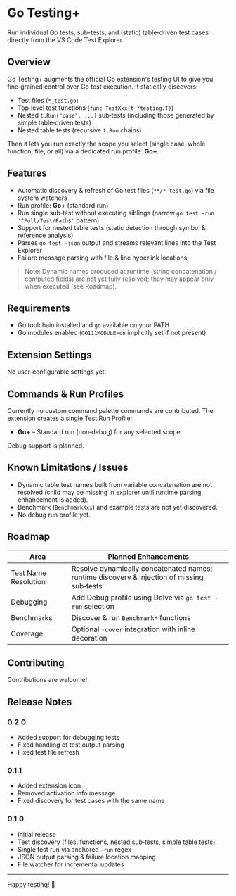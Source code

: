 # Go Testing+

Run individual Go tests, sub-tests, and (static) table‑driven test cases directly from the VS Code Test Explorer.

## Overview

Go Testing+ augments the official Go extension's testing UI to give you fine‑grained control over Go test execution. It statically discovers:

- Test files (`*_test.go`)
- Top‑level test functions (`func TestXxx(t *testing.T)`)
- Nested `t.Run("case", ...)` sub‑tests (including those generated by simple table‑driven tests)
- Nested table tests (recursive `t.Run` chains)

Then it lets you run exactly the scope you select (single case, whole function, file, or all) via a dedicated run profile: **Go+**.

## Features

- Automatic discovery & refresh of Go test files (`**/*_test.go`) via file system watchers
- Run profile: **Go+** (standard run)
- Run single sub‑test without executing siblings (narrow `go test -run '^Full/Test/Path$'` pattern)
- Support for nested table tests (static detection through symbol & reference analysis)
- Parses `go test -json` output and streams relevant lines into the Test Explorer
- Failure message parsing with file & line hyperlink locations

> Note: Dynamic names produced at runtime (string concatenation / computed fields) are not yet fully resolved; they may appear only when executed (see Roadmap).

## Requirements

- Go toolchain installed and `go` available on your PATH
- Go modules enabled (`GO111MODULE=on` implicitly set if not present)

## Extension Settings

No user‑configurable settings yet.

## Commands & Run Profiles

Currently no custom command palette commands are contributed. The extension creates a single Test Run Profile:

- **Go+** – Standard run (non‑debug) for any selected scope.

Debug support is planned.

## Known Limitations / Issues

- Dynamic table test names built from variable concatenation are not resolved (child may be missing in explorer until runtime parsing enhancement is added).
- Benchmark (`BenchmarkXxx`) and example tests are not yet discovered.
- No debug run profile yet.

## Roadmap

| Area                 | Planned Enhancements                                                                       |
| -------------------- | ------------------------------------------------------------------------------------------ |
| Test Name Resolution | Resolve dynamically concatenated names; runtime discovery & injection of missing sub‑tests |
| Debugging            | Add Debug profile using Delve via `go test -run` selection                                 |
| Benchmarks           | Discover & run `Benchmark*` functions                                                      |
| Coverage             | Optional `-cover` integration with inline decoration                                       |

## Contributing

Contributions are welcome!

## Release Notes

### 0.2.0

- Added support for debugging tests
- Fixed handling of test output parsing
- Fixed test file refresh

### 0.1.1

- Added extension icon
- Removed activation info message
- Fixed discovery for test cases with the same name

### 0.1.0

- Initial release
- Test discovery (files, functions, nested sub‑tests, simple table tests)
- Single test run via anchored `-run` regex
- JSON output parsing & failure location mapping
- File watcher for incremental updates

---

Happy testing! 🧪
